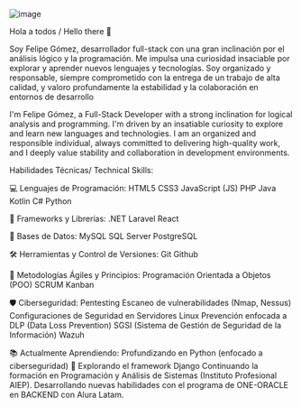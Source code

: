 ![image](https://github.com/user-attachments/assets/f6275db8-bbc5-4982-be20-baff329d42d4)

Hola a todos / Hello there 👋

Soy Felipe Gómez, desarrollador full-stack con una gran inclinación por el análisis lógico y la programación. Me impulsa una curiosidad insaciable por explorar y aprender nuevos lenguajes y tecnologías. Soy organizado y responsable, siempre comprometido con la entrega de un trabajo de alta calidad, y valoro profundamente la estabilidad y la colaboración en entornos de desarrollo

I'm Felipe Gómez, a Full-Stack Developer with a strong inclination for logical analysis and programming. I'm driven by an insatiable curiosity to explore and learn new languages and technologies. I am an organized and responsible individual, always committed to delivering high-quality work, and I deeply value stability and collaboration in development environments.

Habilidades Técnicas/ Technical Skills:

💻 Lenguajes de Programación:
      HTML5
      CSS3
      JavaScript (JS)
      PHP
      Java
      Kotlin
      C#
      Python
      
🧱 Frameworks y Librerías:
      .NET
      Laravel
      React

💾 Bases de Datos:
      MySQL
      SQL Server
      PostgreSQL
      
🛠️ Herramientas y Control de Versiones:
      Git
      Github
      
🔄 Metodologías Ágiles y Principios:
      Programación Orientada a Objetos (POO)
      SCRUM
      Kanban
      
🛡️ Ciberseguridad:
      Pentesting
      Escaneo de vulnerabilidades (Nmap, Nessus)
      Configuraciones de Seguridad en Servidores Linux
      Prevención enfocada a DLP (Data Loss Prevention)
      SGSI (Sistema de Gestión de Seguridad de la Información)
      Wazuh    

📚 Actualmente Aprendiendo:
      Profundizando en Python (enfocado a ciberseguridad) 🐍
      Explorando el framework Django
      Continuando la formación en Programación y Análisis de Sistemas (Instituto Profesional AIEP).
      Desarrollando nuevas habilidades con el programa de ONE-ORACLE en BACKEND con Alura Latam.
